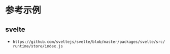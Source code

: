 # 参考示例

## svelte

+ `https://github.com/sveltejs/svelte/blob/master/packages/svelte/src/runtime/store/index.js`
